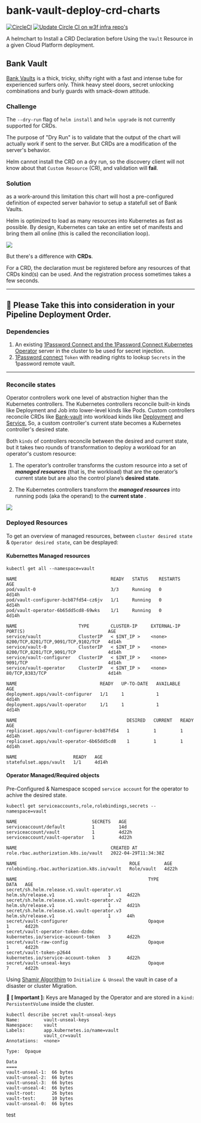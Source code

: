 # bank-vault-deploy-crd-charts

[![CircleCI](https://circleci.com/gh/w3f/bank-vault-deploy-crd-charts/tree/master.svg?style=svg)](https://circleci.com/gh/w3f/bank-vault-deploy-crd-charts/tree/master) [![Update Circle CI on w3f infra repo's](https://github.com/w3f/SecOps/actions/workflows/update-circle-ci-runner.yml/badge.svg)](https://github.com/w3f/SecOps/actions/workflows/update-circle-ci-runner.yml)

A helmchart to Install a CRD Declaration before Using the `Vault` Resource in a given Cloud Platform deployment.

## Bank Vault
[Bank Vaults](https://github.com/banzaicloud/bank-vaults) is a thick, tricky, shifty right with a fast and intense tube for experienced surfers only.
Think heavy steel doors, secret unlocking combinations and burly guards with smack-down attitude.

### Challenge

The `--dry-run` flag of `helm install` and `helm upgrade` is not currently supported for CRDs.

The purpose of "Dry Run" is to validate that the output of the chart will actually work if sent to the server. But CRDs are a modification of the server's behavior.

Helm cannot install the CRD on a dry run, so the discovery client will not know about that `Custom Resource` (CR), and validation will **fail**.

### Solution
as a work-around this limitation this chart will host a pre-configured definition of expected server bahavior to setup a statefull set of Bank Vaults.

Helm is optimized to load as many resources into Kubernetes as fast as possible. By design, Kubernetes can take an entire set of manifests and bring them all online (this is called the reconciliation loop).

![](https://i.imgur.com/DWjeHjr.png)

But there's a difference with **CRDs**.

For a CRD, the declaration must be registered before any resources of that CRDs kind(s) can be used. And the registration process sometimes takes a few seconds.

----
:pushpin:   **Please Take this into consideration in your Pipeline Deployment Order**.
----

### Dependencies
1. An existing [1Password Connect and the 1Password Connect Kubernetes Operator](https://github.com/1Password/connect-helm-charts/tree/main/charts/connect) server in the cluster to be used for secret injection.
2. [1Password connect](https://developer.1password.com/docs/connect/get-started#step-1-set-up-a-secrets-automation-workflow) `Token` with reading rights to lookup `Secrets` in the 1password remote vault.

---
### Reconcile states

Operator controllers work one level of abstraction higher than the Kubernetes controllers. The Kubernetes controllers reconcile built-in kinds like Deployment and Job into lower-level kinds like Pods. Custom controllers reconcile CRDs like [Bank-vault](https://github.com/banzaicloud/bank-vaults) into workload kinds like [Deployment](https://kubernetes.io/docs/concepts/workloads/controllers/deployment/) and [Service.](https://kubernetes.io/docs/concepts/services-networking/) So, a custom controller's current state becomes a Kubernetes controller's desired state.

Both `kinds` of controllers reconcile between the desired and current state, but it takes two rounds of transformation to deploy a workload for an operator's custom resource:

1. The operator’s controller transforms the custom resource into a set of ***managed resources*** (that is, the workload) that are the operator’s current state but are also the control plane’s **desired state**.

2. The Kubernetes controllers transform the ***managed resources*** into running pods (aka the operand) to the **current state** .

![](https://i.imgur.com/xoxlAll.png)



### Deployed Resources

To get an overview of managed resources, between `cluster desired state` &  `Operator desired state`, can be desplayed:
#### Kubernettes Managed resources

```bash=
kubectl get all --namespace=vault
```

```bash=
NAME                                   READY   STATUS    RESTARTS   AGE
pod/vault-0                            3/3     Running   0          4d14h
pod/vault-configurer-bcb87fd54-cz6jv   1/1     Running   0          4d14h
pod/vault-operator-6b65dd5cd8-69wks    1/1     Running   0          4d14h

NAME                       TYPE        CLUSTER-IP     EXTERNAL-IP   PORT(S)                               AGE
service/vault              ClusterIP   < $INT_IP >    <none>        8200/TCP,8201/TCP,9091/TCP,9102/TCP   4d14h
service/vault-0            ClusterIP   < $INT_IP >    <none>        8200/TCP,8201/TCP,9091/TCP            4d14h
service/vault-configurer   ClusterIP   < $INT_IP >    <none>        9091/TCP                              4d14h
service/vault-operator     ClusterIP   < $INT_IP >    <none>        80/TCP,8383/TCP                       4d14h

NAME                               READY   UP-TO-DATE   AVAILABLE   AGE
deployment.apps/vault-configurer   1/1     1            1           4d14h
deployment.apps/vault-operator     1/1     1            1           4d14h

NAME                                         DESIRED   CURRENT   READY   AGE
replicaset.apps/vault-configurer-bcb87fd54   1         1         1       4d14h
replicaset.apps/vault-operator-6b65dd5cd8    1         1         1       4d14h

NAME                     READY   AGE
statefulset.apps/vault   1/1     4d14h

```

#### Operator Managed/Required objects
Pre-Configured & Namespace scoped `service account` for the operator to achive the desired state.

```bash=
kubectl get serviceaccounts,role,rolebindings,secrets --namespace=vault
```
```bash=
NAME                            SECRETS   AGE
serviceaccount/default          1         14d
serviceaccount/vault            1         4d22h
serviceaccount/vault-operator   1         4d22h

NAME                                   CREATED AT
role.rbac.authorization.k8s.io/vault   2022-04-29T11:34:38Z

NAME                                          ROLE         AGE
rolebinding.rbac.authorization.k8s.io/vault   Role/vault   4d22h

NAME                                                 TYPE                                  DATA   AGE
secret/sh.helm.release.v1.vault-operator.v1          helm.sh/release.v1                    1      4d22h
secret/sh.helm.release.v1.vault-operator.v2          helm.sh/release.v1                    1      4d21h
secret/sh.helm.release.v1.vault-operator.v3          helm.sh/release.v1                    1      44h
secret/vault-configurer                              Opaque                                1      4d22h
secret/vault-operator-token-dzdmc                    kubernetes.io/service-account-token   3      4d22h
secret/vault-raw-config                              Opaque                                1      4d22h
secret/vault-token-p2644                             kubernetes.io/service-account-token   3      4d22h
secret/vault-unseal-keys                             Opaque                                7      4d22h
```

Using [Shamir Algorithim](https://en.wikipedia.org/wiki/Shamir%27s_Secret_Sharing) to `Initialize & Unseal` the vault in case of a disaster or cluster Migration.

:pushpin:  **[ Important ]:**
Keys are Managed by the Operator and are stored in a `kind: PersistentVolume` inside the cluster.

```bash=
kubectl describe secret vault-unseal-keys
Name:         vault-unseal-keys
Namespace:    vault
Labels:       app.kubernetes.io/name=vault
              vault_cr=vault
Annotations:  <none>

Type:  Opaque

Data
====
vault-unseal-1:  66 bytes
vault-unseal-2:  66 bytes
vault-unseal-3:  66 bytes
vault-unseal-4:  66 bytes
vault-root:      26 bytes
vault-test:      10 bytes
vault-unseal-0:  66 bytes
```

test

